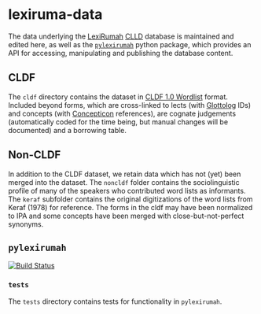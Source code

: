 # lexiruma-data

The data underlying the [LexiRumah](http://www.model-ling.eu/lexirumah/)
[CLLD](http://clld.org) database is maintained and edited here, as well as the
[`pylexirumah`](#pylexirumah) python package, which provides an API for
accessing, manipulating and publishing the database content.

## CLDF

The `cldf` directory contains the dataset in
[CLDF 1.0 Wordlist](https://github.com/glottobank/cldf/tree/master/modules/Wordlist)
format. Included beyond forms, which are cross-linked to lects (with [Glottolog](http://glottolog.org) IDs)
and concepts (with [Concepticon](http://concepticon.clld.org) references), are
cognate judgements (automatically coded for the time being, but manual changes will
be documented) and a borrowing table.

## Non-CLDF

In addition to the CLDF dataset, we retain data which has not (yet) been merged into
the dataset. The `noncldf` folder contains the sociolinguistic profile of many of
the speakers who contributed word lists as informants. The `keraf` subfolder
contains the original digitizations of the word lists from Keraf (1978) for
reference. The forms in the cldf may have been normalized to IPA and some
concepts have been merged with close-but-not-perfect synonyms.


## `pylexirumah`
[![Build Status](https://travis-ci.org/lessersunda/lexirumah-data.svg?branch=master)](https://travis-ci.org/lessersunda/lexirumah-data)

### `tests`
The `tests` directory contains tests for functionality in `pylexirumah`.
